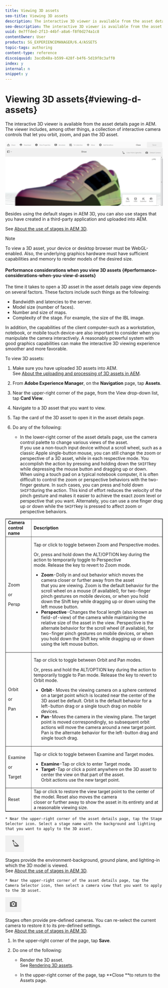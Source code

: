```yaml
---
title: Viewing 3D assets
seo-title: Viewing 3D assets
description: The interactive 3D viewer is available from the asset details page in AEM. The viewer includes, among other things, a collection of interactive camera controls that let you orbit, zoom, and pan the 3D asset.
seo-description: The interactive 3D viewer is available from the asset details page in AEM. The viewer includes, among other things, a collection of interactive camera controls that let you orbit, zoom, and pan the 3D asset.
uuid: 0e7ffded-2f13-44bf-a8a6-f8f0d274a1c8
contentOwner: User
products: SG_EXPERIENCEMANAGER/6.4/ASSETS
topic-tags: authoring
content-type: reference
discoiquuid: 3acdb48a-b599-428f-b4f6-5d19f8c3aff0
index: y
internal: n
snippet: y
---
```


# Viewing 3D assets{#viewing-d-assets}

The interactive 3D viewer is available from the asset details page in AEM. The viewer includes, among other things, a collection of interactive camera controls that let you orbit, zoom, and pan the 3D asset.

![](assets/chlimage_1-16.png)

Besides using the default stages in AEM 3D, you can also use stages that you have created in a third-party application and uploaded into AEM.

See [About the use of stages in AEM 3D](../../../sites/classic-ui-authoring/using/classicui-stages-aem3d.md).

>[!NOTE]
>
>To view a 3D asset, your device or desktop browser must be WebGL-enabled. Also, the underlying graphics hardware must have sufficient capabilities and memory to render models of the desired size.

#### Performance considerations when you view 3D assets {#performance-considerations-when-you-view-d-assets}

The time it takes to open a 3D asset in the asset details page view depends on several factors. These factors include such things as the following:

* Bandwidth and latencies to the server.
* Model size (number of faces).
* Number and size of maps.
* Complexity of the stage. For example, the size of the IBL image.

In addition, the capabilities of the client computer-such as a workstation, notebook, or mobile touch device-are also important to consider when you manipulate the camera interactively. A reasonably powerful system with good graphics capabilities can make the interactive 3D viewing experience smoother and more favorable.

To view 3D assets:

1. Make sure you have uploaded 3D assets into AEM.  
   See [About the uploading and processing of 3D assets in AEM](../../../sites/classic-ui-authoring/using/classicui-upload-proc-3d.md).
1. From **Adobe Experience Manager**, on the **Navigation** page, tap **Assets**.
1. Near the upper-right corner of the page, from the View drop-down list, tap **Card View**.

1. Navigate to a 3D asset that you want to view.
1. Tap the card of the 3D asset to open it in the asset details page.

1. Do any of the following:

    * In the lower-right corner of the asset details page, use the camera control palette to change various views of the asset.  
      If you use a non-touch input device without a scroll wheel, such as a classic Apple single-button mouse, you can still change the zoom or perspective of a 3D asset, while in each respective mode. You accomplish the action by pressing and holding down the `SHIFT`key while depressing the mouse button and dragging up or down.  
      When using a touch pad on a typical notebook computer, it is often difficult to control the zoom or perspective behaviors with the two-finger gesture. In such cases, you can press and hold down `SHIFT`during the action. This kind of effort reduces the velocity of the pinch gesture and makes it easier to achieve the exact zoom level or perspective that you want. Alternately, you can use a one finger drag up or down while the `SHIFT`key is pressed to affect zoom or perspective behaviors.

<table border="1" cellpadding="1" cellspacing="0" width="100%"> 
 <tbody> 
  <tr> 
   <td><strong>Camera control name</strong><br /> </td> 
   <td><strong>Description</strong></td> 
  </tr> 
  <tr> 
   <td><p>Zoom</p> <p>or</p> <p>Persp</p> </td> 
   <td><p>Tap or click to toggle between Zoom and Perspective modes.</p> <p>Or, press and hold down the <span class="code">ALT/OPTION</span> key during the action to temporarily toggle to Perspective<br /> mode. Release the key to revert to Zoom mode.</p> 
    <ul> 
     <li><strong>Zoom</strong>-Dolly in and out behavior which moves the camera closer or further away from the asset<br /> that you are viewing. Zoom is the default behavior for the scroll wheel on a mouse (if available0, for two-finger pinch gestures on mobile devices, or when you hold down the Shift key while dragging up or down using the left mouse button.</li> 
     <li><strong>Perspective</strong>-Changes the focal length (also known as field-of-view) of the camera while maintaining the relative size of the asset in the view. Perspective is the alternate behavior for the scroll wheel (if available), for two-finger pinch gestures on mobile devices, or when you hold down the Shift key while dragging up or down using the left mouse button.</li> 
    </ul> </td> 
  </tr> 
  <tr> 
   <td><p>Orbit</p> <p>or</p> <p>Pan</p> </td> 
   <td><p>Tap or click to toggle between Orbit and Pan modes.</p> <p>Or, press and hold the <span class="code">ALT/OPTION</span> key during the action to temporarily toggle to Pan mode. Release the key to revert to Orbit mode.</p> 
    <ul> 
     <li><strong>Orbit</strong>- Moves the viewing camera on a sphere centered on a target point which is located near the center of the 3D asset be default. Orbit is the default behavior for a left-button drag or a single touch drag on mobile devices.</li> 
     <li><strong>Pan</strong>-Moves the camera in the viewing plane. The target point is moved correspondingly, so subsequent orbit actions will move the camera around a new target point. Pan is the alternate behavior for the left-button drag and single touch drag.</li> 
    </ul> </td> 
  </tr> 
  <tr> 
   <td><p>Examine</p> <p>or</p> <p>Target</p> </td> 
   <td><p>Tap or click to toggle between Examine and Target modes.</p> 
    <ul> 
     <li><strong>Examine</strong>-Tap or click to enter Target mode.</li> 
     <li><strong>Target</strong>-Tap or click a point anywhere on the 3D asset to center the view on that part of the asset.<br /> Orbit actions use the new target point.</li> 
    </ul> </td> 
  </tr> 
  <tr> 
   <td>Reset</td> 
   <td>Tap or click to restore the view target point to the center of the model. Reset also moves the camera<br /> closer or further away to show the asset in its entirety and at a reasonable viewing size.</td> 
  </tr> 
 </tbody> 
</table>

    * Near the upper-right corner of the asset details page, tap the Stage Selector icon. Select a stage name with the background and lighting that you want to apply to the 3D asset.

   ![](do-not-localize/chlimage_1-2.png)

   Stages provide the environment-background, ground plane, and lighting-in which the 3D model is viewed.  
   See [About the use of stages in AEM 3D](../../../sites/classic-ui-authoring/using/classicui-stages-aem3d.md).

    * Near the upper-right corner of the asset details page, tap the Camera Selector icon, then select a camera view that you want to apply to the 3D asset.

   ![](do-not-localize/chlimage_1-3.png)

   Stages often provide pre-defined cameras. You can re-select the current camera to restore it to its pre-defined settings.  
   See [About the use of stages in AEM 3D](../../../sites/classic-ui-authoring/using/classicui-stages-aem3d.md).

1. In the upper-right corner of the page, tap **Save**.
1. Do one of the following:

    * Render the 3D asset.  
      See [Rendering 3D assets](../../../sites/classic-ui-authoring/using/classicui-rendering-3d.md).
    
    * In the upper-right corner of the page, tap **Close **to return to the Assets page.

